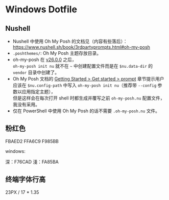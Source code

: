 # Windows Dotfile

## Nushell

- Nushell 中使用 Oh My Posh 的文档见（内容有些落后）：  
  <https://www.nushell.sh/book/3rdpartyprompts.html#oh-my-posh>
- `.poshthemes/`: Oh My Posh 主题存放目录。
- oh-my-posh 在 [v26.0.0](https://github.com/JanDeDobbeleer/oh-my-posh/releases/tag/v26.0.0) 之后，  
  `oh-my-posh init nu` 就不在 `~` 中创建配置文件而是在 `$nu.data-dir` 的 `vendor` 目录中创建了。
- Oh My Posh 文档的 [Getting Started > Get started > prompt](https://ohmyposh.dev/docs/installation/prompt) 章节提示用户  
  应该在 `$nu.config-path` 中写入 `oh-my-posh init nu`（推荐带 `--config` 参数以应用指定主题），  
  但是这样会在每次打开 shell 时都生成并覆写之前 `oh-my-posh.nu` 配置文件，我没有采用。
- 仅在 PowerShell 中使用 Oh My Posh 的话不需要 `.oh-my-posh.nu` 文件。

## 粉红色

FBAED2
FFA6C9
F985BB

windows:

深：F76CAD
淺：FA85BA

## 终端字体行高

23PX / 17 \* 1.35
